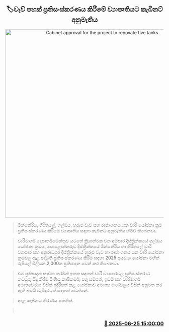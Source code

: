 <p align='center'><b><h2 align='center' title='Cabinet approval for the project to renovate five tanks'>🏷වැව් පහක් ප්‍රතිසංස්කරණය කිරීමේ ව්‍යාපෘතියට කැබිනට් අනුමැතිය</h2></b></p>
<p align='center'><img src='https://helakuru.sgp1.cdn.digitaloceanspaces.com/esana/images/lib/cabinet-updates[1].jpg' width='600' alt='Cabinet approval for the project to renovate five tanks'></p>

> මින්නේරිය, ගිරිතලේ, ගල්ඔය, හුරුළු වැව සහ රාජාංගනය යන වාරි යෝජනා ක්‍රම ප්‍රතිසංස්කරණය කිරීමේ ව්‍යාපෘතිය සඳහා කැබිනට් අනුමැතිය හිමිවී තිබෙනවා.

> වාරිමාර්ග දෙපාර්තමේන්තුව යටතේ ක්‍රියාත්මක වන අම්පාර දිස්ත්‍රික්කයේ ගල්ඔය යෝජනා ක්‍රමය, පොළොන්නරුව දිස්ත්‍රික්කයේ මින්නේරිය හා ගිරිතලේ වාරි ව්‍යාපාර සහ අනුරාධපුර දිස්ත්‍රික්කයේ හුරුළු වැව හා රාජාංගනය යන වාරි යෝජනා ක්‍රමවල ඇළ පද්ධති ප්‍රතිසංස්කරණය කිරීම සඳහා 2025 අයවැය යෝජනා මඟින් රුපියල් මිලියන 2,000ක ප්‍රතිපාදන වෙන් කර තිබෙනවා.

> එම ප්‍රතිපාදන භාවිත කරමින් ඉහත සඳහන් වාරි ව්‍යාපාරවල ප්‍රතිසංස්කරණ කටයුතු සිදු කිරීම පිණිස කෘෂිකර්ම, පශු සම්පත්, ඉඩම් සහ වාරිමාර්ග අමාත්‍යවරයා විසින් ඉදිරිපත් කළ යෝජනාව අමාත්‍ය මණ්ඩලය විසින් අනුමත කර ඇති බවයි වැඩිදුරටත් සඳහන් වෙන්නේ.

> අදාළ කැබිනට් තීරණය පහතින්.

>  



<h3 align='right'><a href='https://www.helakuru.lk/esana/p/111337/'>📅 2025-06-25 15:00:00</a></h3>
